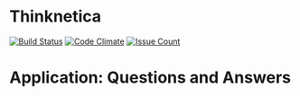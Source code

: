 # Thinknetica
[![Build Status](https://travis-ci.org/sitennov/ThinkneticaRoR.svg?branch=master)](https://travis-ci.org/sitennov/ThinkneticaRoR)
[![Code Climate](https://codeclimate.com/github/sitennov/ThinkneticaRoR/badges/gpa.svg)](https://codeclimate.com/github/sitennov/ThinkneticaRoR)
[![Issue Count](https://codeclimate.com/github/sitennov/ThinkneticaRoR/badges/issue_count.svg)](https://codeclimate.com/github/sitennov/ThinkneticaRoR)

# Application: Questions and Answers
